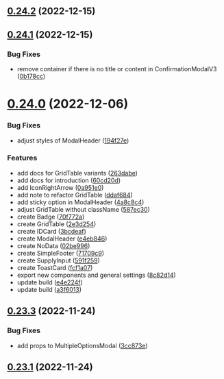 ## [0.24.2](https://github.com/idbi/components/compare/v0.24.1...v0.24.2) (2022-12-15)



## [0.24.1](https://github.com/idbi/components/compare/v0.24.0...v0.24.1) (2022-12-15)


### Bug Fixes

* remove container if there is no title or content in ConfirmationModalV3 ([0b178cc](https://github.com/idbi/components/commit/0b178cc4b6e35a23f3cccffe23c9ac0cd35e0462))



# [0.24.0](https://github.com/idbi/components/compare/v0.23.3...v0.24.0) (2022-12-06)


### Bug Fixes

* adjust styles of ModalHeader ([194f27e](https://github.com/idbi/components/commit/194f27e46387ff4cc16df3443f14816eba056506))


### Features

* add docs for GridTable variants ([263dabe](https://github.com/idbi/components/commit/263dabecbc645a4cb9f473d7c73b3f6404773b2f))
* add docs for introduction ([60cd20d](https://github.com/idbi/components/commit/60cd20dfb34e4071068f8e66ac1be71e8a775c69))
* add IconRightArrow ([0a951e0](https://github.com/idbi/components/commit/0a951e058cd9f7b3b11b1b1f7e346bb61b7ff2ee))
* add note to refactor GridTable ([ddaf684](https://github.com/idbi/components/commit/ddaf684e5834c024dc922cbf5e3185332dcc80f8))
* add sticky option in ModalHeader ([4a8c8c4](https://github.com/idbi/components/commit/4a8c8c4b1dff08a855d92be40c3b14a16d643578))
* adjust GridTable without className ([587ec30](https://github.com/idbi/components/commit/587ec30e07c0bf3b7d3c2afb6bd2a1eb2293aab0))
* create Badge ([70f772a](https://github.com/idbi/components/commit/70f772a052fae7f79825d1e1c4e2324fed03cd94))
* create GridTable ([2e3d254](https://github.com/idbi/components/commit/2e3d254816695d5889915f9dbb23ab4db5a6c3d7))
* create IDCard ([3bcdeaf](https://github.com/idbi/components/commit/3bcdeafdc4a13fb156a5ac51ade8a6d4427f1ede))
* create ModalHeader ([e4eb846](https://github.com/idbi/components/commit/e4eb8469b332ae69666ef093f6d8ef3661e68cfb))
* create NoData ([02be996](https://github.com/idbi/components/commit/02be996fa0736b0418486ac976083b2592bec6f8))
* create SimpleFooter ([71709c9](https://github.com/idbi/components/commit/71709c9a16e082f700590b044f07d4f90fe12c49))
* create SupplyInput ([591f259](https://github.com/idbi/components/commit/591f2594cff9cc70c9610d03be49d53b9e447708))
* create ToastCard ([fcf1a07](https://github.com/idbi/components/commit/fcf1a07950eaba341be69b23e62fc93e7e331fef))
* export new components and general settings ([8c82d14](https://github.com/idbi/components/commit/8c82d144a0132a89eba9485f74e8632b469efa56))
* update build ([e4e224f](https://github.com/idbi/components/commit/e4e224f445a59f8ae2a2cd5a1d071b20265bc471))
* update build ([a3f6013](https://github.com/idbi/components/commit/a3f6013fefc7682d796072a398adaf8d07bad638))



## [0.23.3](https://github.com/idbi/components/compare/v0.23.1...v0.23.3) (2022-11-24)


### Bug Fixes

* add props to MultipleOptionsModal ([3cc873e](https://github.com/idbi/components/commit/3cc873eb0645d85d3aa5923249c7ae6e6a455d5b))



## [0.23.1](https://github.com/idbi/components/compare/v0.23.0...v0.23.1) (2022-11-24)



